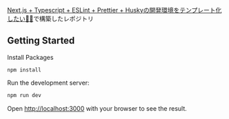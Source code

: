 [Next.js + Typescript + ESLint + Prettier + Huskyの開発環境をテンプレート化したい🔫💨](https://zenn.dev/tara_is_ok/scraps/a11a5dc9872ddb)で構築したレポジトリ

## Getting Started

Install Packages

```shell
npm install
```

Run the development server:

```bash
npm run dev
```

Open [http://localhost:3000](http://localhost:3000) with your browser to see the result.
